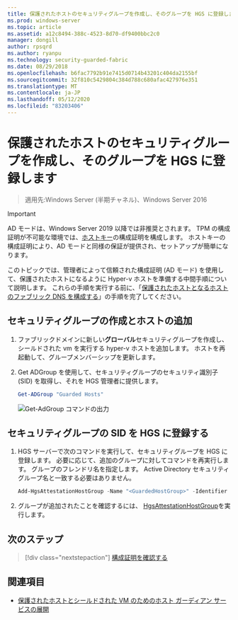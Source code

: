 ```yaml
---
title: 保護されたホストのセキュリティグループを作成し、そのグループを HGS に登録します
ms.prod: windows-server
ms.topic: article
ms.assetid: a12c8494-388c-4523-8d70-df9400bbc2c0
manager: dongill
author: rpsqrd
ms.author: ryanpu
ms.technology: security-guarded-fabric
ms.date: 08/29/2018
ms.openlocfilehash: b6fac7792b91e7415d0714b43201c404da2155bf
ms.sourcegitcommit: 32f810c5429804c384d788c680afac427976e351
ms.translationtype: MT
ms.contentlocale: ja-JP
ms.lasthandoff: 05/12/2020
ms.locfileid: "83203406"
---
```

# <a name="create-a-security-group-for-guarded-hosts-and-register-the-group-with-hgs"></a>保護されたホストのセキュリティグループを作成し、そのグループを HGS に登録します

> 適用先:Windows Server (半期チャネル)、Windows Server 2016

> [!IMPORTANT]
> AD モードは、Windows Server 2019 以降では非推奨とされます。 TPM の構成証明が不可能な環境では、[ホストキー](guarded-fabric-initialize-hgs-key-mode.md)の構成証明を構成します。 ホストキーの構成証明により、AD モードと同様の保証が提供され、セットアップが簡単になります。

このトピックでは、管理者によって信頼された構成証明 (AD モード) を使用して、保護されたホストになるように Hyper-v ホストを準備する中間手順について説明します。 これらの手順を実行する前に、「[保護されたホストとなるホストのファブリック DNS を構成する](guarded-fabric-configuring-fabric-dns-ad.md)」の手順を完了してください。


## <a name="create-a-security-group-and-add-hosts"></a>セキュリティグループの作成とホストの追加

1. ファブリックドメインに新しい**グローバル**セキュリティグループを作成し、シールドされた vm を実行する hyper-v ホストを追加します。 ホストを再起動して、グループメンバーシップを更新します。

2. Get ADGroup を使用して、セキュリティグループのセキュリティ識別子 (SID) を取得し、それを HGS 管理者に提供します。

    ```powershell
    Get-ADGroup "Guarded Hosts"
    ```

    ![Get-AdGroup コマンドの出力](../media/Guarded-Fabric-Shielded-VM/guarded-host-get-adgroup.png)

## <a name="register-the-sid-of-the-security-group-with-hgs"></a>セキュリティグループの SID を HGS に登録する

1. HGS サーバーで次のコマンドを実行して、セキュリティグループを HGS に登録します。
   必要に応じて、追加のグループに対してコマンドを再実行します。
   グループのフレンドリ名を指定します。
   Active Directory セキュリティグループ名と一致する必要はありません。

   ```powershell
   Add-HgsAttestationHostGroup -Name "<GuardedHostGroup>" -Identifier "<SID>"
   ```

2. グループが追加されたことを確認するには、 [HgsAttestationHostGroup](https://technet.microsoft.com/library/mt652172.aspx)を実行します。

## <a name="next-step"></a>次のステップ

> [!div class="nextstepaction"]
> [構成証明を確認する](guarded-fabric-confirm-hosts-can-attest-successfully.md)


## <a name="see-also"></a>関連項目

- [保護されたホストとシールドされた VM のためのホスト ガーディアン サービスの展開](guarded-fabric-deploying-hgs-overview.md)
